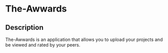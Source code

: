 # The-Awwards

## Description
The-Awwards is an application that allows you to upload your projects and be viewed and rated by your peers.
